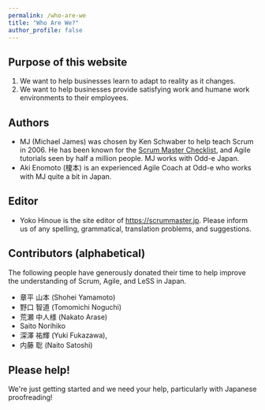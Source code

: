 ```yaml
---
permalink: /who-are-we
title: "Who Are We?"
author_profile: false
---
```


## Purpose of this website

1. We want to help businesses learn to adapt to reality as it changes.
2. We want to help businesses provide satisfying work and humane work environments to their employees.

## Authors

* MJ (Michael James) was chosen by Ken Schwaber to help teach Scrum in 2006. He has been known for the [Scrum Master Checklist](https://scrummasterchecklist.org), and Agile tutorials seen by half a million people.  MJ works with Odd-e Japan.
* Aki Enomoto (榎本) is an experienced Agile Coach at Odd-e who works with MJ quite a bit in Japan.

## Editor

* Yoko Hinoue is the site editor of https://scrummaster.jp.  Please inform us of any spelling, grammatical, translation problems, and suggestions.

## Contributors (alphabetical)

The following people have generously donated their time to help improve the understanding of Scrum, Agile, and LeSS in Japan.

* 章平 山本 (Shohei Yamamoto) 
* 野口 智道 (Tomomichi Noguchi) 
* 荒瀬 中人様 (Nakato Arase)
* Saito Norihiko
* 深澤 祐輝 (Yuki Fukazawa), 
* 内藤 聡 (Naito Satoshi)

## Please help!

We're just getting started and we need your help, particularly with Japanese proofreading!